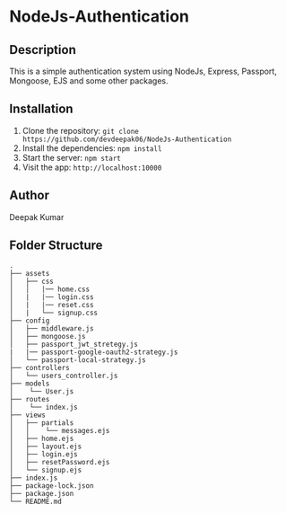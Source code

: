 # NodeJs-Authentication

## Description
This is a simple authentication system using NodeJs, Express, Passport, Mongoose, EJS and some other packages.

## Installation
1. Clone the repository: `git clone https://github.com/devdeepak06/NodeJs-Authentication`
2. Install the dependencies: `npm install`
3. Start the server: `npm start`
4. Visit the app: `http://localhost:10000`

## Author
Deepak Kumar

## Folder Structure

```
.
├── assets
│   ├── css
│   │   |── home.css
│   |   |── login.css
│   |   |── reset.css
│   |   └── signup.css
├── config
│   ├── middleware.js 
│   ├── mongoose.js
│   ├── passport_jwt_stretegy.js
|   |── passport-google-oauth2-strategy.js
│   └── passport-local-strategy.js
├── controllers
│   └── users_controller.js
├── models
│    └── User.js
├── routes
│    └── index.js
├── views   
│   ├── partials
│   │    └── messages.ejs
│   ├── home.ejs
│   ├── layout.ejs
│   ├── login.ejs
│   ├── resetPassword.ejs
│   └── signup.ejs
├── index.js
├── package-lock.json
├── package.json
└── README.md
```

